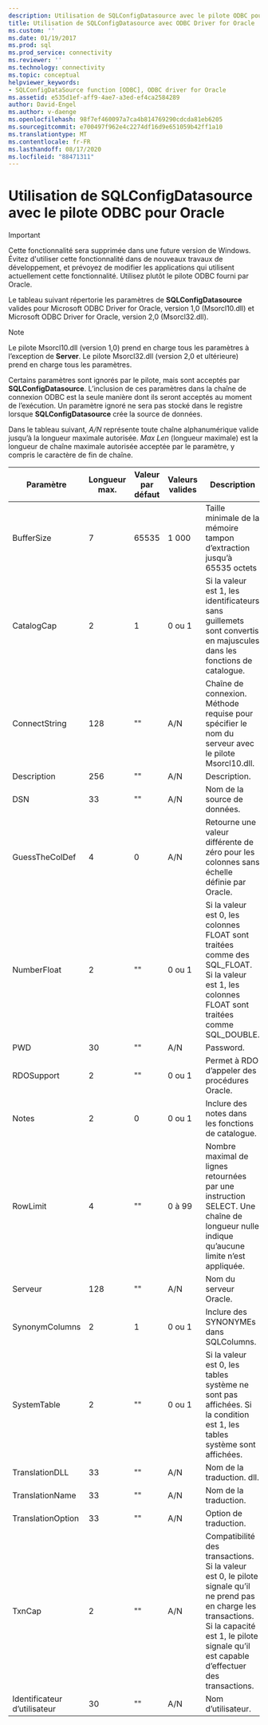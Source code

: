 ```yaml
---
description: Utilisation de SQLConfigDatasource avec le pilote ODBC pour Oracle
title: Utilisation de SQLConfigDatasource avec ODBC Driver for Oracle | Microsoft Docs
ms.custom: ''
ms.date: 01/19/2017
ms.prod: sql
ms.prod_service: connectivity
ms.reviewer: ''
ms.technology: connectivity
ms.topic: conceptual
helpviewer_keywords:
- SQLConfigDataSource function [ODBC], ODBC driver for Oracle
ms.assetid: e535d1ef-aff9-4ae7-a3ed-ef4ca2584289
author: David-Engel
ms.author: v-daenge
ms.openlocfilehash: 98f7ef460097a7ca4b814769290cdcda81eb6205
ms.sourcegitcommit: e700497f962e4c2274df16d9e651059b42ff1a10
ms.translationtype: MT
ms.contentlocale: fr-FR
ms.lasthandoff: 08/17/2020
ms.locfileid: "88471311"
---
```

# <a name="using-sqlconfigdatasource-with-the-odbc-driver-for-oracle"></a>Utilisation de SQLConfigDatasource avec le pilote ODBC pour Oracle
> [!IMPORTANT]  
>  Cette fonctionnalité sera supprimée dans une future version de Windows. Évitez d'utiliser cette fonctionnalité dans de nouveaux travaux de développement, et prévoyez de modifier les applications qui utilisent actuellement cette fonctionnalité. Utilisez plutôt le pilote ODBC fourni par Oracle.  
  
 Le tableau suivant répertorie les paramètres de **SQLConfigDatasource** valides pour Microsoft ODBC Driver for Oracle, version 1,0 (Msorcl10.dll) et Microsoft ODBC Driver for Oracle, version 2,0 (Msorcl32.dll).  
  
> [!NOTE]  
>  Le pilote Msorcl10.dll (version 1,0) prend en charge tous les paramètres à l’exception de **Server**. Le pilote Msorcl32.dll (version 2,0 et ultérieure) prend en charge tous les paramètres.  
  
 Certains paramètres sont ignorés par le pilote, mais sont acceptés par **SQLConfigDatasource**. L’inclusion de ces paramètres dans la chaîne de connexion ODBC est la seule manière dont ils seront acceptés au moment de l’exécution. Un paramètre ignoré ne sera pas stocké dans le registre lorsque **SQLConfigDatasource** crée la source de données.  
  
 Dans le tableau suivant, *A/N* représente toute chaîne alphanumérique valide jusqu’à la longueur maximale autorisée. *Max Len* (longueur maximale) est la longueur de chaîne maximale autorisée acceptée par le paramètre, y compris le caractère de fin de chaîne.  
  
|Paramètre|Longueur max.|Valeur par défaut|Valeurs valides|Description|  
|-------------|-------------|-------------------|------------------|-----------------|  
|BufferSize|7|65535|1 000|Taille minimale de la mémoire tampon d’extraction jusqu’à 65535 octets|  
|CatalogCap|2|1|0 ou 1|Si la valeur est 1, les identificateurs sans guillemets sont convertis en majuscules dans les fonctions de catalogue.|  
|ConnectString|128|""|A/N|Chaîne de connexion. Méthode requise pour spécifier le nom du serveur avec le pilote Msorcl10.dll.|  
|Description|256|""|A/N|Description.|  
|DSN|33|""|A/N|Nom de la source de données.|  
|GuessTheColDef|4|0|A/N|Retourne une valeur différente de zéro pour les colonnes sans échelle définie par Oracle.|  
|NumberFloat|2|""|0 ou 1|Si la valeur est 0, les colonnes FLOAT sont traitées comme des SQL_FLOAT. Si la valeur est 1, les colonnes FLOAT sont traitées comme SQL_DOUBLE.|  
|PWD|30|""|A/N|Password.|  
|RDOSupport|2|""|0 ou 1|Permet à RDO d’appeler des procédures Oracle.|  
|Notes|2|0|0 ou 1|Inclure des notes dans les fonctions de catalogue.|  
|RowLimit|4|""|0 à 99|Nombre maximal de lignes retournées par une instruction SELECT. Une chaîne de longueur nulle indique qu’aucune limite n’est appliquée.|  
|Serveur|128|""|A/N|Nom du serveur Oracle.|  
|SynonymColumns|2|1|0 ou 1|Inclure des SYNONYMEs dans SQLColumns.|  
|SystemTable|2|""|0 ou 1|Si la valeur est 0, les tables système ne sont pas affichées. Si la condition est 1, les tables système sont affichées.|  
|TranslationDLL|33|""|A/N|Nom de la traduction. dll.|  
|TranslationName|33|""|A/N|Nom de la traduction.|  
|TranslationOption|33|""|A/N|Option de traduction.|  
|TxnCap|2|""|A/N|Compatibilité des transactions. Si la valeur est 0, le pilote signale qu’il ne prend pas en charge les transactions. Si la capacité est 1, le pilote signale qu’il est capable d’effectuer des transactions.|  
|Identificateur d’utilisateur|30|""|A/N|Nom d’utilisateur.|
